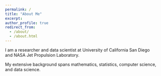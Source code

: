 ```yaml
---
permalink: /
title: "About Me"
excerpt:
author_profile: true
redirect_from: 
  - /about/
  - /about.html
---
```

I am a researcher and data scientist at University of California San Diego and NASA Jet Propulsion Laboratory.

My extensive background spans mathematics, statistics, computer science, and data science.
